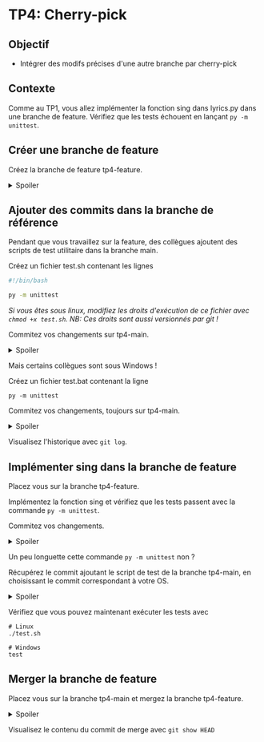 # TP4: Cherry-pick

## Objectif
+ Intégrer des modifs précises d'une autre branche par cherry-pick

## Contexte

Comme au TP1, vous allez implémenter la fonction sing dans lyrics.py dans une branche de feature.
Vérifiez que les tests échouent en lançant `py -m unittest`.

## Créer une branche de feature

Créez la branche de feature tp4-feature.
<details>
<summary>Spoiler</summary>

```
git branch tp4-feature
```
</details>

## Ajouter des commits dans la branche de référence
Pendant que vous travaillez sur la feature, des collègues ajoutent des scripts de test utilitaire dans la branche main.

Créez un fichier test.sh contenant les lignes

```bash
#!/bin/bash

py -m unittest
```

*Si vous êtes sous linux, modifiez les droits d'exécution de ce fichier avec `chmod +x test.sh`. NB: Ces droits sont aussi versionnés par git !*

Commitez vos changements sur tp4-main.

<details>
<summary>Spoiler</summary>

```
git add test.sh
git commit -m "Add test.sh script"
```
</details>

Mais certains collègues sont sous Windows ! 

Créez un fichier test.bat contenant la ligne

```
py -m unittest
```

Commitez vos changements, toujours sur tp4-main.

<details>
<summary>Spoiler</summary>

```
git add test.bat
git commit -m "Add test.bat script"
```
</details>

Visualisez l'historique avec `git log`. 

## Implémenter sing dans la branche de feature

Placez vous sur la branche tp4-feature.

Implémentez la fonction sing et vérifiez que les tests passent avec la commande `py -m unittest`.

Commitez vos changements.

<details>
<summary>Spoiler</summary>

```
git add lyrics.py
git commit -m "Implemented sing"
```
</details>

Un peu longuette cette commande `py -m unittest` non ?

Récupérez le commit ajoutant le script de test de la branche tp4-main, en choisissant le commit correspondant à votre OS.

<details>
<summary>Spoiler</summary>

```
git cherry-pick <sha1-linux-or-windows>
```
</details>

Vérifiez que vous pouvez maintenant exécuter les tests avec 
```
# Linux
./test.sh

# Windows
test
```
## Merger la branche de feature

Placez vous sur la branche tp4-main et mergez la branche tp4-feature.

<details>
<summary>Spoiler</summary>

```
git checkout tp4-main
git merge tp4-feature
```
</details>

Visualisez le contenu du commit de merge avec `git show HEAD`
